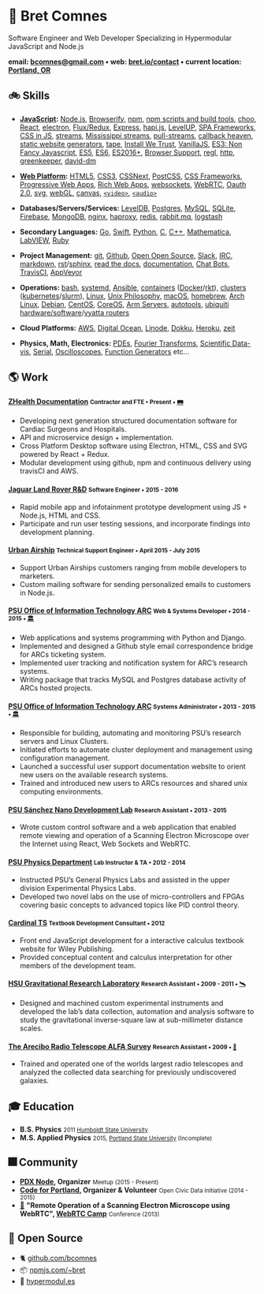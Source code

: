 # 👷 Bret Comnes

Software Engineer and Web Developer Specializing in Hypermodular JavaScript and Node.js

**email: [bcomnes@gmail.com](mailto:bcomnes@gmail.com) &bull; web: [bret.io/contact](http://bret.io/contact)  &bull; current location: [Portland, OR](http://osm.org/go/WIDwCTzGh-?m=)**

## 🚲 Skills

- **[JavaScript](https://developer.mozilla.org/en-US/docs/Web/JavaScript):**
[Node.js](https://nodejs.org/docs/latest/api/),
[Browserify](http://browserify.org),
[npm](https://www.npmjs.com/~bret),
[npm scripts and build tools](https://github.com/sindresorhus/awesome-nodejs#build-tools),
[choo](https://github.com/yoshuawuyts/choo),
[React](https://facebook.github.io/react/),
[electron](http://electron.atom.io),
[Flux/Redux](http://redux.js.org/),
[Express](http://expressjs.com),
[hapi.js](http://hapijs.com),
[LevelUP](https://github.com/Level/levelup),
[SPA Frameworks](https://github.com/showcases/front-end-javascript-frameworks),
[CSS in JS](https://github.com/MicheleBertoli/css-in-js),
[streams](https://nodejs.org/api/stream.html),
[Mississippi streams](https://github.com/maxogden/mississippi),
[pull-streams](https://pull-stream.github.io),
[callback heaven](http://callbackhell.com),
[static website generators](https://www.staticgen.com),
[tape](https://github.com/substack/tape),
[Install We Trust](http://module.party),
[VanillaJS](http://vanilla-js.com),
[ES3: Non Fancy Javascript](https://github.com/yoshuawuyts/tiny-guide-to-non-fancy-node),
[ES5](http://kangax.github.io/compat-table/es5/),
[ES6](http://kangax.github.io/compat-table/es6/),
[ES2016+](http://kangax.github.io/compat-table/es2016plus/),
[Browser Support](https://www.microsoft.com/en-us/WindowsForBusiness/End-of-IE-support),
[regl](https://github.com/regl-project/regl),
[http](https://nodejs.org/api/http.html),
[greenkeeper](https://greenkeeper.io),
[david-dm](https://david-dm.org)

- **[Web Platform](https://developer.mozilla.org/en-US/):**
[HTML5](https://developer.mozilla.org/en-US/docs/Web/HTML),
[CSS3](https://developer.mozilla.org/en-US/docs/Web/CSS),
[CSSNext](http://cssnext.io),
[PostCSS](https://github.com/postcss/postcss),
[CSS Frameworks](http://usablica.github.io/front-end-frameworks/compare.html),
[Progressive Web Apps](https://github.com/TalAter/awesome-progressive-web-apps),
[Rich Web Apps](http://rauchg.com/2014/7-principles-of-rich-web-applications/),
[websockets](https://developer.mozilla.org/en-US/docs/Web/API/WebSockets_API),
[WebRTC](https://developer.mozilla.org/en-US/docs/Web/API/WebRTC_API),
[Oauth 2.0](https://oauth.net/2/),
[svg](https://developer.mozilla.org/en-US/docs/Web/SVG),
[webGL](https://developer.mozilla.org/en-US/docs/Web/API/WebGL_API),
[canvas](https://developer.mozilla.org/en-US/docs/Web/API/Canvas_API),
[`<video>`](https://developer.mozilla.org/en-US/docs/Web/HTML/Element/video),
[`<audio>`](https://developer.mozilla.org/en-US/search?q=audio)

- **Databases/Servers/Services:**
[LevelDB](https://github.com/google/leveldb),
[Postgres](https://www.postgresql.org),
[MySQL](https://www.mysql.com),
[SQLite](https://sqlite.org),
[Firebase](https://firebase.google.com),
[MongoDB](https://www.mongodb.com),
[nginx](https://www.nginx.com/resources/wiki/),
[haproxy](http://www.haproxy.org),
[redis](http://redis.io),
[rabbit.mq](https://www.rabbitmq.com),
[logstash](https://www.elastic.co/products/logstash)


- **Secondary Languages:**
[Go](https://golang.org),
[Swift](https://swift.org),
[Python](https://docs.python.org/3/),
[C](https://en.wikipedia.org/wiki/C_(programming_language)),
[C++](https://isocpp.org),
[Mathematica](https://www.wolfram.com/mathematica/),
[LabVIEW](http://www.ni.com/labview/),
[Ruby](http://poignant.guide)

- **Project Management:**
[git](https://git-scm.com),
[Github](https://github.com),
[Open Open Source](http://openopensource.org),
[Slack](https://slack.com),
[IRC](https://www.irccloud.com),
[markdown](http://whatismarkdown.com),
[rst](http://docutils.sourceforge.net/rst.html)/[sphinx](http://www.sphinx-doc.org/en/1.4.8/),
[read the docs](https://readthedocs.org),
[documentation](https://pages.18f.gov/open-source-guide/),
[Chat Bots](http://zenircbot.readthedocs.io/en/latest/),
[TravisCI](http://travis-ci.org),
[AppVeyor](https://www.appveyor.com)

- **Operations:**
[bash](https://www.gnu.org/software/bash/bash.html),
[systemd](https://www.freedesktop.org/wiki/Software/systemd/),
[Ansible](https://www.ansible.com),
[containers](https://linuxcontainers.org) ([Docker](https://www.docker.com)/[rkt](https://github.com/coreos/rkt)),
[clusters](https://en.wikipedia.org/wiki/Computer_cluster) ([kubernetes](http://kubernetes.io)/[slurm](http://slurm.schedmd.com)),
[Linux](https://www.kernel.org),
[Unix Philosophy](http://www.catb.org/esr/writings/taoup/html/ch01s06.html),
[macOS](http://www.apple.com/macos/sierra/),
[homebrew](http://brew.sh),
[Arch Linux](https://www.archlinux.org),
[Debian](https://www.debian.org),
[CentOS](https://www.centos.org),
[CoreOS](https://coreos.com),
[Arm Servers](https://www.raspberrypi.org/products/raspberry-pi-3-model-b/),
[autotools](https://www.gnu.org/software/automake/manual/html_node/Autotools-Introduction.html),
[ubiquiti hardware/software](https://www.ubnt.com/)/[vyatta routers](https://en.wikipedia.org/wiki/Vyatta)

- **Cloud Platforms:**
[AWS](https://aws.amazon.com),
[Digital Ocean](https://www.digitalocean.com),
[Linode](https://www.linode.com),
[Dokku](https://github.com/dokku/dokku),
[Heroku](https://www.heroku.com),
[zeit](https://zeit.co)

- **Physics, Math, Electronics:**
[PDEs](https://en.wikipedia.org/wiki/Partial_differential_equation),
[Fourier Transforms](http://mathworld.wolfram.com/FourierTransform.html),
[Scientific Data-vis](https://www.edwardtufte.com/tufte/),
[Serial](https://en.wikipedia.org/wiki/RS-232),
[Oscilloscopes](https://en.wikipedia.org/wiki/Oscilloscope),
[Function Generators](https://en.wikipedia.org/wiki/Function_generator) etc...

## 🌎 Work

#### [ZHealth Documentation](http://www.zhealthconsulting.com) <small>Contractor and FTE &bull; Present &bull; [🛤](https://twitter.com/davidlymanning/status/738858873281347584)</small>

- Developing next generation structured documentation software for Cardiac Surgeons and Hospitals.
- API and microservice design + implementation.
- Cross Platform Desktop software using Electron, HTML, CSS and SVG powered by React + Redux.
- Modular development using github, npm and continuous delivery using travisCI and AWS.

#### [Jaguar Land Rover R&D](https://www.jlrtechincubator.com/jlrti/) <small>Software Engineer &bull; 2015 - 2016</small>

- Rapid mobile app and infotainment prototype development using JS + Node.js, HTML and CSS.
- Participate and run user testing sessions, and incorporate findings into development planning.

#### [Urban Airship](https://www.urbanairship.com) <small>Technical Support Engineer &bull; April 2015 - July 2015</small>

- Support Urban Airships customers ranging from mobile developers to marketers.
- Custom mailing software for sending personalized emails to customers in Node.js.

#### [PSU Office of Information Technology ARC](https://www.pdx.edu/oit/research-computing) <small>Web & Systems Developer &bull; 2014 - 2015 &bull; [🏛](https://www.flickr.com/photos/bretc/albums/72157658985330381)</small>

- Web applications and systems programming with Python and Django.
- Implemented and designed a Github style email correspondence bridge for ARCs ticketing system.
- Implemented user tracking and notification system for ARC’s research systems.
- Writing package that tracks MySQL and Postgres database activity of ARCs hosted projects.

#### [PSU Office of Information Technology ARC](https://www.pdx.edu/oit/research-computing) <small>Systems Administrator &bull; 2013 - 2015 &bull; [🏛](https://www.flickr.com/photos/bretc/albums/72157658985330381)</small>

- Responsible for building, automating and monitoring PSU’s research servers and Linux Clusters.
- Initiated efforts to automate cluster deployment and management using configuration management.
- Launched a successful user support documentation website to orient new users on the available
research systems.
- Trained and introduced new users to ARCs resources and shared unix computing environments.

#### [PSU Sánchez Nano Development Lab](http://www.pdx.edu/nano-development-lab/) <small>Research Assistant &bull; 2013 - 2015</small>

- Wrote custom control software and a web application that enabled remote viewing and operation of a Scanning Electron Microscope over the Internet using React, Web Sockets and WebRTC.

#### [PSU Physics Department](http://www.pdx.edu/physics/) <small>Lab Instructor & TA &bull; 2012 - 2014</small>

- Instructed PSU’s General Physics Labs and assisted in the upper division Experimental Physics Labs.
- Developed two novel labs on the use of micro-controllers and FPGAs covering basic concepts to
advanced topics like PID control theory.

#### [Cardinal TS](http://www.cardinalts.com/site/index.html) <small>Textbook Development Consultant &bull; 2012</small>

- Front end JavaScript development for a interactive calculus textbook website for Wiley Publishing.
- Provided conceptual content and calculus interpretation for other members of the development team.

#### [HSU Gravitational Research Laboratory](http://www2.humboldt.edu/physics/gravitational-lab.html) <small>Research Assistant &bull; 2009 - 2011 &bull; [🛰](https://www.flickr.com/photos/bretc/albums/72157627758235393)</small>

- Designed and machined custom experimental instruments and developed the lab’s data collection, automation and analysis software to study the gravitational inverse-square law at sub-millimeter distance scales.

#### [The Arecibo Radio Telescope ALFA Survey](http://egg.astro.cornell.edu/index.php/) <small>Research Assistant &bull; 2009 &bull; [📡](https://www.flickr.com/photos/bretc/albums/72157640257583256)</small>

- Trained and operated one of the worlds largest radio telescopes and analyzed the collected data searching for previously undiscovered galaxies.

## 🎓 Education

- **B.S. Physics** <small>2011 [Humboldt State University](http://www2.humboldt.edu/physics/)</small>
- **M.S. Applied Physics** <small>2015, [Portland State University](http://www.pdx.edu/physics/) (Incomplete)</small>

## 🎆 Community

- **[PDX Node](https://www.meetup.com/pdxnode/), Organizer** <small>Meetup (2015 - Present)</small>
- **[Code for Portland](http://www.codeforportland.org), Organizer & Volunteer** <small>Open Civic Data Initiative (2014 - 2015)</small>
- [🔬](https://www.flickr.com/photos/bretc/albums/72157640029129245) **"Remote Operation of a Scanning Electron Microscope using WebRTC", [WebRTC Camp](https://twitter.com/WebRTCCamp)** <small>Conference (2013)</small>

## 🎋 Open Source

- 🐈 [github.com/bcomnes](https://github.com/bcomnes)
- 📦 [npmjs.com/~bret](https://www.npmjs.com/~bret)
- 🔭 [hypermodul.es](http://hypermodul.es)
